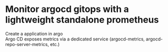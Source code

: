 # Monitor argocd gitops with a lightweight standalone prometheus 
Create a application in argo  
Argo CD exposes metrics via a dedicated service (argocd-metrics, argocd-repo-server-metrics, etc.)
